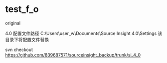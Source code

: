 # test_f_o
original


4.0 配置文件路径 C:\Users\user_w\Documents\Source Insight 4.0\Settings 该目录下将配置文件替换



svn checkout https://github.com/839687571/sourceinsight_backup/trunk/si_4_0
